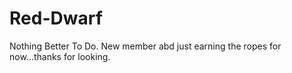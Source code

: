 # Red-Dwarf
Nothing Better  To Do.
New member abd just earning the ropes for now...thanks for looking.
